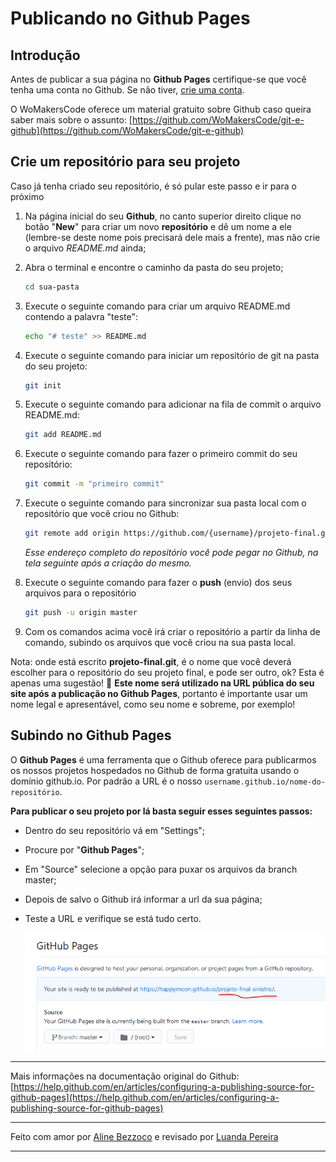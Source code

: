 # Publicando no Github Pages

## Introdução

Antes de publicar a sua página no **Github Pages** certifique-se que você tenha uma conta no Github. Se não tiver, [crie uma conta](https://github.com/join).

O WoMakersCode oferece um material gratuito sobre Github caso queira saber mais sobre o assunto: [https://github.com/WoMakersCode/git-e-github](https://github.com/WoMakersCode/git-e-github) 

## Crie um repositório para seu projeto


Caso já tenha criado seu repositório, é só pular este passo e ir para o próximo

1. Na página inicial do seu **Github**, no canto superior direito clique no botão "**New**" para criar um novo **repositório** e dê um nome a ele (lembre-se deste nome pois precisará dele mais a frente), mas não crie o arquivo *README.md* ainda;
2. Abra o terminal e encontre o caminho da pasta do seu projeto;

    ```bash
    cd sua-pasta
    ```

3. Execute o seguinte comando para criar um arquivo README.md contendo a palavra "teste":

    ```bash
    echo "# teste" >> README.md
    ```

4. Execute o seguinte comando para iniciar um repositório de git na pasta do seu projeto:

    ```bash
    git init
    ```

5. Execute o seguinte comando para adicionar na fila de commit o arquivo README.md:

    ```bash
    git add README.md
    ```

6. Execute o seguinte comando para fazer o primeiro commit do seu repositório:

    ```bash
    git commit -m "primeiro commit"
    ```

7. Execute o seguinte comando para sincronizar sua pasta local com o repositório que você criou no Github:

    ```bash
    git remote add origin https://github.com/{username}/projeto-final.git
    ```

    *Esse endereço completo do repositório você pode pegar no Github, na tela seguinte após a criação do mesmo.*

8. Execute o seguinte comando para fazer o **push** (envio) dos seus arquivos para o repositório

    ```bash
    git push -u origin master
    ```

9. Com os comandos acima você irá criar o repositório a partir da linha de comando, subindo os arquivos que você criou na sua pasta local.

Nota: onde está escrito **projeto-final.git**, é o nome que você deverá escolher para o repositório do seu projeto final, e pode ser outro, ok? Esta é apenas uma sugestão! 💝 **Este nome será utilizado na URL pública do seu site após a publicação no Github Pages**, portanto é importante usar um nome legal e apresentável, como seu nome e sobreme, por exemplo!

## Subindo no Github Pages


O **Github Pages** é uma ferramenta que o Github oferece para publicarmos os nossos projetos hospedados no Github de forma gratuita usando o domínio github.io. Por padrão a URL é o nosso `username.github.io/nome-do-repositório`.

**Para publicar o seu projeto por lá basta seguir esses seguintes passos:**

- Dentro do seu repositório vá em "Settings";
- Procure por "**Github Pages**";
- Em "Source" selecione a opção para puxar os arquivos da branch master;
- Depois de salvo o Github irá informar a url da sua página;
- Teste a URL e verifique se está tudo certo.

    ![images/githubpages.png](images/githubpages.png)

---
Mais informações na documentação original do Github: [https://help.github.com/en/articles/configuring-a-publishing-source-for-github-pages](https://help.github.com/en/articles/configuring-a-publishing-source-for-github-pages)

---

Feito com amor por [Aline Bezzoco](https://www.linkedin.com/in/bezzocoaline/) e revisado por [Luanda Pereira](https://www.linkedin.com/in/luandapereira/)

---